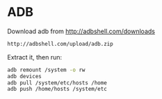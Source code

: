 # ADB

Download adb from http://adbshell.com/downloads

```bash
http://adbshell.com/upload/adb.zip
```

Extract it, then run:

```bash
adb remount /system -o rw
adb devices
adb pull /system/etc/hosts /home
adb push /home/hosts /system/etc
```